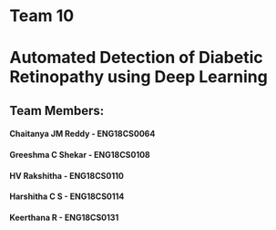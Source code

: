# Team 10
# Automated Detection of Diabetic Retinopathy using Deep Learning

## Team Members:
#### Chaitanya JM Reddy - ENG18CS0064
#### Greeshma C Shekar  - ENG18CS0108
#### HV Rakshitha       - ENG18CS0110
#### Harshitha C S      - ENG18CS0114
#### Keerthana R        - ENG18CS0131
